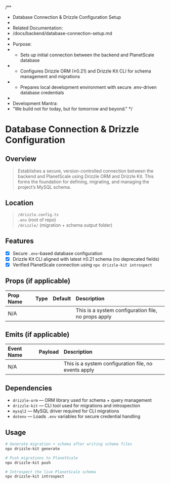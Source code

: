 /**
 * Database Connection & Drizzle Configuration Setup
 * 
 * Related Documentation:
 * /docs/backend/database-connection-setup.md
 * 
 * Purpose:
 * - Sets up initial connection between the backend and PlanetScale database
 * - Configures Drizzle ORM (≥0.21) and Drizzle Kit CLI for schema management and migrations
 * - Prepares local development environment with secure .env-driven database credentials
 * 
 * Development Mantra:
 * "We build not for today, but for tomorrow and beyond."
 */

# Database Connection & Drizzle Configuration

## Overview
> Establishes a secure, version-controlled connection between the backend and PlanetScale using Drizzle ORM and Drizzle Kit. This forms the foundation for defining, migrating, and managing the project’s MySQL schema.

## Location
> `/drizzle.config.ts`  
> `.env` (root of repo)  
> `/drizzle/` (migration + schema output folder)

## Features
- [x] Secure `.env`-based database configuration
- [x] Drizzle Kit CLI aligned with latest ≥0.21 schema (no deprecated fields)
- [x] Verified PlanetScale connection using `npx drizzle-kit introspect`

## Props (if applicable)
| Prop Name | Type | Default | Description |
|:----------|:-----|:--------|:------------|
| N/A       |      |         | This is a system configuration file, no props apply |

## Emits (if applicable)
| Event Name | Payload | Description |
|:-----------|:--------|:------------|
| N/A        |         | This is a system configuration file, no events apply |

## Dependencies
- `drizzle-orm` — ORM library used for schema + query management
- `drizzle-kit` — CLI tool used for migrations and introspection
- `mysql2` — MySQL driver required for CLI migrations
- `dotenv` — Loads `.env` variables for secure credential handling

## Usage
```bash
# Generate migration + schema after writing schema files
npx drizzle-kit generate

# Push migrations to PlanetScale
npx drizzle-kit push

# Introspect the live PlanetScale schema
npx drizzle-kit introspect
